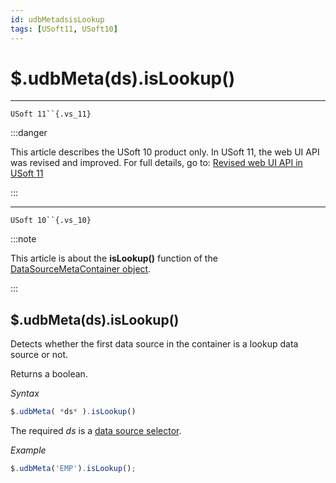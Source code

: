 ```yaml
---
id: udbMetadsisLookup
tags: [USoft11, USoft10]
---
```

# $.udbMeta(ds).isLookup()



----

`USoft 11``{.vs_11}`


:::danger

This article describes the USoft 10 product only.
In USoft 11, the web UI API was revised and improved. For full details, go to:
[Revised web UI API in USoft 11](/Web_and_app_UIs/UDB_udb/Revised_web_UI_API_in_USoft_11.md)

:::

----

`USoft 10``{.vs_10}`


:::note

This article is about the **isLookup()** function of the [DataSourceMetaContainer object](/Web_and_app_UIs/UDB_DataSourceMetaContainer).

:::

## **$.udbMeta(ds).isLookup()**

Detects whether the first data source in the container is a lookup data source or not.

Returns a boolean.

*Syntax*

```js
$.udbMeta( *ds* ).isLookup()
```

The required *ds* is a [data source selector](/Web_and_app_UIs/UDB_DataSourceMetaContainer/UDB_DataSourceMetaContainer_object.md).

*Example*

```js
$.udbMeta('EMP').isLookup();
```

 